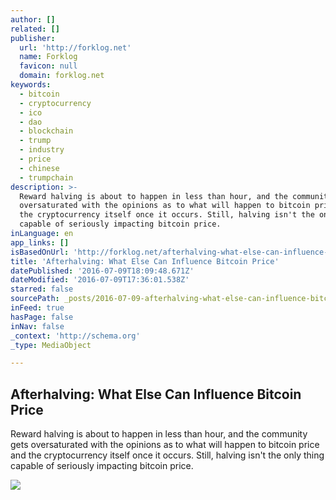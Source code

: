 ```yaml
---
author: []
related: []
publisher:
  url: 'http://forklog.net'
  name: Forklog
  favicon: null
  domain: forklog.net
keywords:
  - bitcoin
  - cryptocurrency
  - ico
  - dao
  - blockchain
  - trump
  - industry
  - price
  - chinese
  - trumpchain
description: >-
  Reward halving is about to happen in less than hour, and the community gets
  oversaturated with the opinions as to what will happen to bitcoin price and
  the cryptocurrency itself once it occurs. Still, halving isn't the only thing
  capable of seriously impacting bitcoin price.
inLanguage: en
app_links: []
isBasedOnUrl: 'http://forklog.net/afterhalving-what-else-can-influence-bitcoin-price/'
title: 'Afterhalving: What Else Can Influence Bitcoin Price'
datePublished: '2016-07-09T18:09:48.671Z'
dateModified: '2016-07-09T17:36:01.538Z'
starred: false
sourcePath: _posts/2016-07-09-afterhalving-what-else-can-influence-bitcoin-price.md
inFeed: true
hasPage: false
inNav: false
_context: 'http://schema.org'
_type: MediaObject

---
```

<article style=""><h1>Afterhalving: What Else Can Influence Bitcoin Price</h1><p>Reward halving is about to happen in less than hour, and the community gets oversaturated with the opinions as to what will happen to bitcoin price and the cryptocurrency itself once it occurs. Still, halving isn't the only thing capable of seriously impacting bitcoin price.</p><img src="http://forklog.net/wp-content/uploads/2016/07/bitcoinprice03.png" /></article>